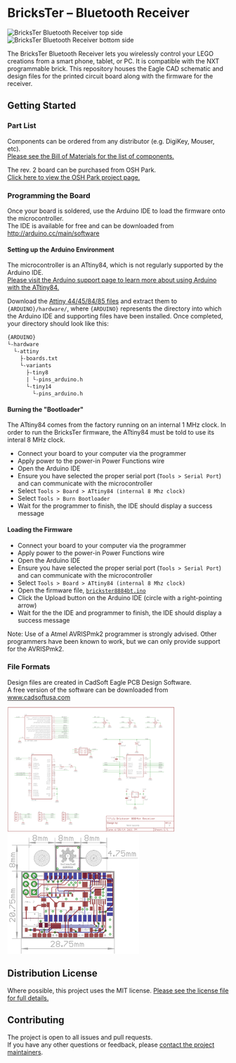 # BricksTer &ndash; Bluetooth Receiver

<img src="https://644db4de3505c40a0444-327723bce298e3ff5813fb42baeefbaa.ssl.cf1.rackcdn.com/uploads/project/top_image/jNrizzs2/i.png" alt="BricksTer Bluetooth Receiver top side" width="200">&nbsp;&nbsp;&nbsp;<img src="https://644db4de3505c40a0444-327723bce298e3ff5813fb42baeefbaa.ssl.cf1.rackcdn.com/uploads/project/bottom_image/jNrizzs2/i.png" alt="BricksTer Bluetooth Receiver bottom side" width="200">

The BricksTer Bluetooth Receiver lets you wirelessly control your LEGO creations from a smart phone, tablet, or PC. It is compatible with the NXT programmable brick. This repository houses the Eagle CAD schematic and design files for the printed circuit board along with the firmware for the receiver.

## Getting Started

### Part List

Components can be ordered from any distributor (e.g. DigiKey, Mouser, etc).  
[Please see the Bill of Materials for the list of components.](https://github.com/BTbricks/brickster-bluetooth-receiver/blob/master/8884bt%20Remote%20Control%20Receiver/board/BOM.md)

The rev. 2 board can be purchased from OSH Park.  
[Click here to view the OSH Park project page.](https://oshpark.com/shared_projects/jNrizzs2)

### Programming the Board

Once your board is soldered, use the Arduino IDE to load the firmware onto the microcontroller.  
The IDE is available for free and can be downloaded from http://arduino.cc/main/software

#### Setting up the Arduino Environment

The microcontroller is an ATtiny84, which is not regularly supported by the Arduino IDE.  
[Please visit the Arduino support page to learn more about using Arduino with the ATtiny84.](http://playground.arduino.cc/Main/ArduinoOnOtherAtmelChips)

Download the [Attiny 44/45/84/85 files](https://github.com/damellis/attiny/archive/master.zip) and extract them to `{ARDUINO}/hardware/`, where `{ARDUINO}` represents the directory into which the Arduino IDE and supporting files have been installed. Once completed, your directory should look like this:

```
{ARDUINO}
└-hardware
  └-attiny
    ├-boards.txt
    └-variants
      ├-tiny8
      | └-pins_arduino.h
      └-tiny14
        └-pins_arduino.h
```

#### Burning the "Bootloader"

The ATtiny84 comes from the factory running on an internal 1 MHz clock. In order to run the BricksTer firmware, the ATtiny84 must be told to use its interal 8 MHz clock.

* Connect your board to your computer via the programmer
* Apply power to the power-in Power Functions wire
* Open the Arduino IDE
* Ensure you have selected the proper serial port (`Tools > Serial Port`) and can communicate with the microcontroller
* Select `Tools > Board > ATtiny84 (internal 8 Mhz clock)`
* Select `Tools > Burn Bootloader`
* Wait for the programmer to finish, the IDE should display a success message

#### Loading the Firmware

* Connect your board to your computer via the programmer
* Apply power to the power-in Power Functions wire
* Open the Arduino IDE
* Ensure you have selected the proper serial port (`Tools > Serial Port`) and can communicate with the microcontroller
* Select `Tools > Board > ATtiny84 (internal 8 Mhz clock)`
* Open the firmware file, [`brickster8884bt.ino`](https://github.com/BTbricks/brickster-bluetooth-receiver/blob/master/8884bt%20Remote%20Control%20Receiver/firmware/brickster8884bt.ino)
* Click the Upload button on the Arduino IDE (circle with a right-pointing arrow)
* Wait for the the IDE and programmer to finish, the IDE should display a success message

Note: Use of a Atmel AVRISPmk2 programmer is strongly advised. Other programmers have been known to work, but we can only provide support for the AVRISPmk2.

### File Formats

Design files are created in CadSoft Eagle PCB Design Software.  
A free version of the software can be downloaded from www.cadsoftusa.com

<img src="https://raw.githubusercontent.com/BTbricks/brickster-bluetooth-receiver/master/8884bt%20Remote%20Control%20Receiver/board/brickster-8884bt-sch.png" alt="BricksTer Bluetooth Receiver schematic" width="380">&nbsp;&nbsp;&nbsp;<img src="https://raw.githubusercontent.com/BTbricks/brickster-bluetooth-receiver/master/8884bt%20Remote%20Control%20Receiver/board/brickster-8884bt-brd.png" alt="BricksTer Bluetooth Receiver board design" width="300">

## Distribution License

Where possible, this project uses the MIT license. [Please see the license file for full details.](https://github.com/BTbricks/brickster-bluetooth-receiver/blob/master/LICENSE)

## Contributing

The project is open to all issues and pull requests.  
If you have any other questions or feedback, please [contact the project maintainers](https://github.com/orgs/BTbricks/members).
